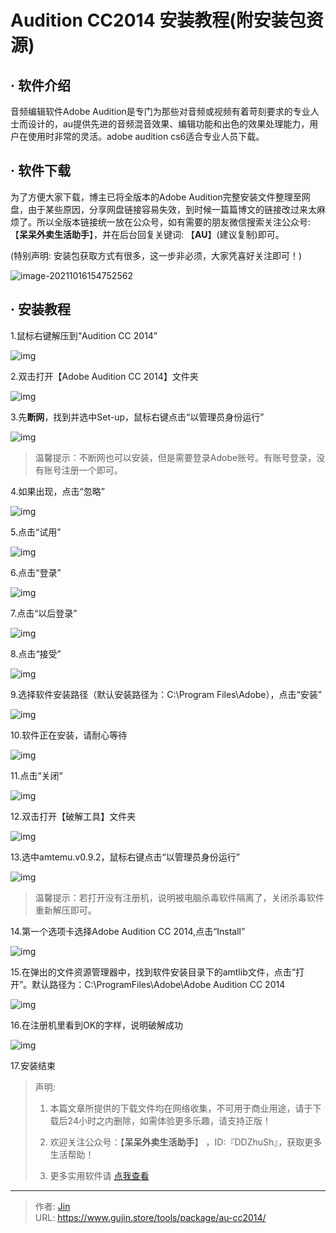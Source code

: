 # Audition CC2014 安装教程(附安装包资源)


## · 软件介绍
音频编辑软件Adobe Audition是专门为那些对音频或视频有着苛刻要求的专业人士而设计的，au提供先进的音频混音效果、编辑功能和出色的效果处理能力，用户在使用时非常的灵活。adobe audition cs6适合专业人员下载。

## · 软件下载
为了方便大家下载，博主已将全版本的Adobe Audition完整安装文件整理至网盘，由于某些原因，分享网盘链接容易失效，到时候一篇篇博文的链接改过来太麻烦了。所以全版本链接统一放在公众号，如有需要的朋友微信搜索关注公众号: 【**呆呆外卖生活助手**】，并在后台回复关键词: 【**AU**】(建议复制)即可。

(特别声明: 安装包获取方式有很多，这一步非必须，大家凭喜好关注即可！)

![image-20211016154752562](https://img.gujin.store/img/image-20211016154752562.png)

## · 安装教程

1.鼠标右键解压到“Audition CC 2014”

![img](https://img.gujin.store/img/v2-c56d0e95a331d55b2b3f66332431e524_720w.png)



2.双击打开【Adobe Audition CC 2014】文件夹

![img](https://img.gujin.store/img/v2-62e8b2d9acae67ca47c447ff3b50dd4a_720w.png)



3.先**断网**，找到并选中Set-up，鼠标右键点击“以管理员身份运行”

![img](https://img.gujin.store/img/v2-726277701673612b7097504709dd1ba4_720w.png)

> 温馨提示：不断网也可以安装，但是需要登录Adobe账号。有账号登录，没有账号注册一个即可。

4.如果出现，点击“忽略”

![img](https://img.gujin.store/img/v2-a13f8631b7b0db440e1f1c5ee81fa8e5_720w.png)

5.点击“试用”

![img](https://img.gujin.store/img/v2-43ba340e196a930878184dd37c80d924_720w.png)

6.点击“登录”

![img](https://img.gujin.store/img/v2-3bde378075415331c96af88e8eae4935_720w.png)

7.点击“以后登录”

![img](https://img.gujin.store/img/v2-619800dab676f71866ce4eaddf775125_720w.png)

8.点击“接受”

![img](https://img.gujin.store/img/v2-8b34b368bce4552927744af7e6a6f227_720w.png)

9.选择软件安装路径（默认安装路径为：C:\Program Files\Adobe），点击“安装”

![img](https://img.gujin.store/img/v2-082938ab71c645d1d5c6836ba7ac3a9b_720w.png)

10.软件正在安装，请耐心等待

![img](https://img.gujin.store/img/v2-693fd977d6121c278fd08ad8242d5139_720w.png)

11.点击“关闭”

![img](https://img.gujin.store/img/v2-ffc24d756a5d1f0696495aba33897a68_720w.png)

12.双击打开【破解工具】文件夹

![img](https://img.gujin.store/img/v2-72e95eb4116bfb3f383d8e02a9d1b2fe_720w.png)



13.选中amtemu.v0.9.2，鼠标右键点击“以管理员身份运行”

![img](https://img.gujin.store/img/v2-b892c70fc8379a210320c7f708af2035_720w.png)

> 温馨提示：若打开没有注册机，说明被电脑杀毒软件隔离了，关闭杀毒软件重新解压即可。

14.第一个选项卡选择Adobe Audition CC 2014,点击“Install”

![img](https://img.gujin.store/img/v2-1e260601399fe388658ebcc5c9e8c93d_720w.png)

15.在弹出的文件资源管理器中，找到软件安装目录下的amtlib文件，点击“打开”。默认路径为：C:\ProgramFiles\Adobe\Adobe Audition CC 2014

![img](https://img.gujin.store/img/v2-63725e08be71dc5d8fd52f8e4b82d314_720w.png)

16.在注册机里看到OK的字样，说明破解成功

![img](https://img.gujin.store/img/v2-46e868c2dddad979c22aa670f7d2a498_720w.png)

17.安装结束




> 声明: 
>
> 1. 本篇文章所提供的下载文件均在网络收集，不可用于商业用途，请于下载后24小时之内删除，如需体验更多乐趣，请支持正版！
>
> 2. 欢迎关注公众号：【**呆呆外卖生活助手**】 ，ID:『DDZhuSh』，获取更多生活帮助！
>
> 3. 更多实用软件请  [点我查看](/tools)

---

> 作者: [Jin](https://img.gujin.store/img/favicon.ico)  
> URL: https://www.gujin.store/tools/package/au-cc2014/  

